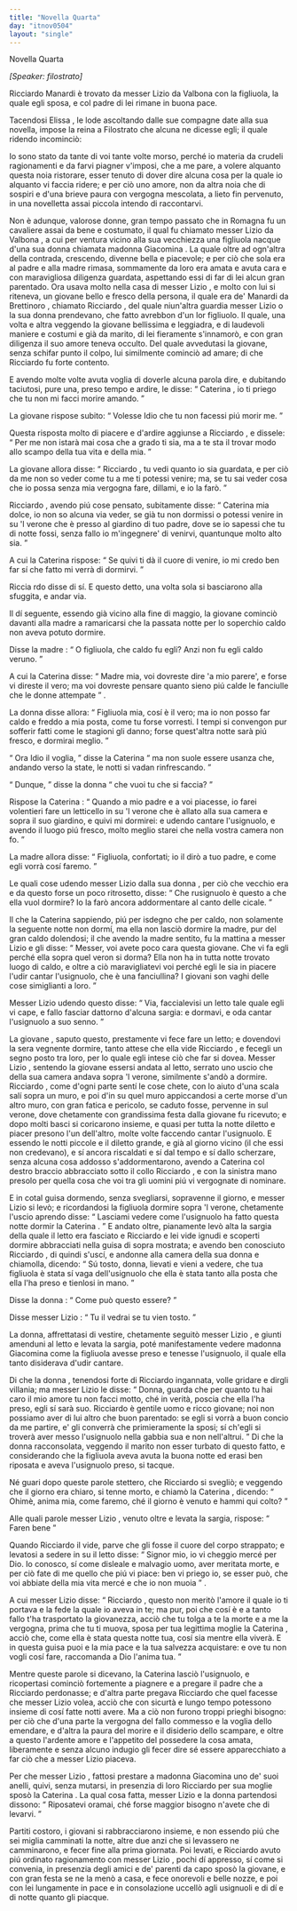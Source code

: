 ```yaml
---
title: "Novella Quarta"
day: "itnov0504"
layout: "single"
---
```

<html>
 <head>
 </head>
 <body>
  <div id="nov0504" type="novella" who="filostrato">
   <head>
    Novella Quarta
   </head>
   <p>
    <i>
     [Speaker: filostrato]
    </i>
   </p>
   <argument>
    <p>
     <milestone id="p05040001"/>
     <name persref="ricciardomanardi" type="person">
      Ricciardo Manardi
     </name>
     &egrave; trovato da messer
     <name persref="lizio" type="person">
      Lizio da Valbona
     </name>
     con la figliuola, la quale egli sposa, e col padre di lei rimane in buona pace.
    </p>
   </argument>
   <div3 type="commentary" who="author">
    <p>
     <milestone id="p05040002"/>
     Tacendosi
     <name persref="elissa" type="person">
      Elissa
     </name>
     , le lode ascoltando dalle sue compagne date alla sua novella, impose la
     <name persref="fiammetta" type="person">
      reina
     </name>
     a
     <name persref="filostrato" type="person">
      Filostrato
     </name>
     che alcuna ne dicesse egli; il quale ridendo incominci&ograve;:
    </p>
   </div3>
   <div3 type="commentary" who="filostrato">
    <p>
     <milestone id="p05040003"/>
     Io sono stato da tante di voi tante volte morso, perch&eacute; io materia da crudeli ragionamenti e da farvi piagner v'imposi, che a me pare, a volere alquanto questa noia ristorare, esser tenuto di dover dire alcuna cosa per la quale io alquanto vi faccia ridere; e per ci&ograve; uno amore, non da altra noia che di sospiri e d'una brieve paura con vergogna mescolata, a lieto fin pervenuto, in una novelletta assai piccola intendo di raccontarvi.
    </p>
   </div3>
   <p>
    <milestone id="p05040004"/>
    Non &egrave; adunque, valorose donne, gran tempo passato che in
    <name placeref="romagna" type="place">
     Romagna
    </name>
    fu un cavaliere assai da bene e costumato, il qual fu chiamato messer
    <name persref="lizio" type="person">
     Lizio da Valbona
    </name>
    , a cui per ventura vicino alla sua vecchiezza una figliuola nacque d'una sua donna chiamata
    <name persref="giacomina" type="person">
     madonna Giacomina
    </name>
    .
    <milestone id="p05040005"/>
    La quale oltre ad ogn'altra della contrada, crescendo, divenne bella e piacevole; e per ci&ograve; che sola era al padre e alla madre rimasa, sommamente da loro era amata e avuta cara e con maravigliosa diligenza guardata, aspettando essi di far di lei alcun gran parentado.
    <milestone id="p05040006"/>
    Ora usava molto nella casa di messer
    <name persref="lizio" type="person">
     Lizio
    </name>
    , e molto con lui si riteneva, un giovane bello e fresco della persona, il quale era de'
    <name persref="manardi" type="person">
     Manardi da Brettinoro
    </name>
    , chiamato
    <name persref="ricciardomanardi" type="person">
     Ricciardo
    </name>
    , del quale niun'altra guardia messer
    <name persref="lizio" type="person">
     Lizio
    </name>
    o la sua donna prendevano, che fatto avrebbon d'un lor figliuolo. Il quale, una volta e altra veggendo la
    <name persref="caterina" type="person">
     giovane
    </name>
    bellissima e leggiadra, e di laudevoli maniere e costumi e gi&agrave; da marito, di lei fieramente s'innamor&ograve;, e con gran diligenza il suo amore teneva occulto.
    <milestone id="p05040007"/>
    Del quale avvedutasi la giovane, senza schifar punto il colpo, lui similmente cominci&ograve; ad amare; di che
    <name persref="ricciardomanardi" type="person">
     Ricciardo
    </name>
    fu forte contento.
   </p>
   <p>
    <milestone id="p05040008"/>
    E avendo molte volte avuta voglia di doverle alcuna parola dire, e dubitando taciutosi, pure una, preso tempo e ardire, le disse:
    <q direct="unspecified" who="ricciardomanardi">
     <name persref="caterina" type="person">
      Caterina
     </name>
     , io ti priego che tu non mi facci morire amando.
    </q>
   </p>
   <p>
    <milestone id="p05040009"/>
    La
    <name persref="caterina" type="person">
     giovane
    </name>
    rispose subito:
    <q direct="unspecified" who="caterina">
     Volesse Idio che tu non facessi pi&uacute; morir me.
    </q>
   </p>
   <p>
    <milestone id="p05040010"/>
    Questa risposta molto di piacere e d'ardire aggiunse a
    <name persref="ricciardomanardi" type="person">
     Ricciardo
    </name>
    , e dissele:
    <q direct="unspecified" who="ricciardomanardi">
     Per me non istar&agrave; mai cosa che a grado ti sia, ma a te sta il trovar modo allo scampo della tua vita e della mia.
    </q>
   </p>
   <p>
    <milestone id="p05040011"/>
    La
    <name persref="caterina" type="person">
     giovane
    </name>
    allora disse:
    <q direct="unspecified" who="caterina">
     <name persref="ricciardomanardi" type="person">
      Ricciardo
     </name>
     , tu vedi quanto io sia guardata, e per ci&ograve; da me non so veder come tu a me ti potessi venire; ma, se tu sai veder cosa che io possa senza mia vergogna fare, dillami, e io la far&ograve;.
    </q>
   </p>
   <p>
    <milestone id="p05040012"/>
    <name persref="ricciardomanardi" type="person">
     Ricciardo
    </name>
    , avendo pi&uacute; cose pensato, subitamente disse:
    <q direct="unspecified">
     <name persref="caterina" type="person">
      Caterina
     </name>
     mia dolce, io non so alcuna via veder, se gi&agrave; tu non dormissi o potessi venire in su 'l verone che &egrave; presso al giardino di tuo padre, dove se io sapessi che tu di notte fossi, senza fallo io m'ingegnere' di venirvi, quantunque molto alto sia.
    </q>
   </p>
   <p>
    <milestone id="p05040013"/>
    A cui la
    <name persref="caterina" type="person">
     Caterina
    </name>
    rispose:
    <q direct="unspecified" who="caterina">
     Se quivi ti d&agrave; il cuore di venire, io mi credo ben far s&iacute; che fatto mi verr&agrave; di dormirvi.
    </q>
   </p>
   <p>
    <milestone id="p05040014"/>
    <name persref="ricciardomanardi" type="person">
     Riccia rdo
    </name>
    disse di s&iacute;. E questo detto, una volta sola si basciarono alla sfuggita, e andar via.
   </p>
   <p>
    <milestone id="p05040015"/>
    Il d&iacute; seguente, essendo gi&agrave; vicino alla fine di maggio, la
    <name persref="caterina" type="person">
     giovane
    </name>
    cominci&ograve; davanti alla madre a ramaricarsi che la passata notte per lo soperchio caldo non aveva potuto dormire.
   </p>
   <p>
    <milestone id="p05040016"/>
    Disse la
    <name persref="giacomina" type="person">
     madre
    </name>
    :
    <q direct="unspecified" who="giacomina">
     O figliuola, che caldo fu egli? Anzi non fu egli caldo veruno.
    </q>
   </p>
   <p>
    <milestone id="p05040017"/>
    A cui la
    <name persref="caterina" type="person">
     Caterina
    </name>
    disse:
    <q direct="unspecified" who="caterina">
     Madre mia, voi dovreste dire 'a mio parere', e forse vi direste il vero; ma voi dovreste pensare quanto sieno pi&uacute; calde le fanciulle che le donne attempate
    </q>
    .
   </p>
   <p>
    <milestone id="p05040018"/>
    La
    <name persref="giacomina" type="person">
     donna
    </name>
    disse allora:
    <q direct="unspecified" who="giacomina">
     Figliuola mia, cos&iacute; &egrave; il vero; ma io non posso far caldo e freddo a mia posta, come tu forse vorresti. I tempi si convengon pur sofferir fatti come le stagioni gli danno; forse quest'altra notte sar&agrave; pi&uacute; fresco, e dormirai meglio.
    </q>
   </p>
   <p>
    <milestone id="p05040019"/>
    <q direct="unspecified" who="caterina">
     Ora Idio il voglia,
    </q>
    disse la
    <name persref="caterina" type="person">
     Caterina
    </name>
    <q direct="unspecified">
     ma non suole essere usanza che, andando verso la state, le notti si vadan rinfrescando.
    </q>
   </p>
   <p>
    <milestone id="p05040020"/>
    <q direct="unspecified" who="giacomina">
     Dunque,
    </q>
    disse la
    <name persref="giacomina" type="person">
     donna
    </name>
    <q direct="unspecified">
     che vuoi tu che si faccia?
    </q>
   </p>
   <p>
    <milestone id="p05040021"/>
    Rispose la
    <name persref="caterina" type="person">
     Caterina
    </name>
    :
    <q direct="unspecified" who="caterina">
     Quando a mio padre e a voi piacesse, io farei volentieri fare un letticello in su 'l verone che &egrave; allato alla sua camera e sopra il suo giardino, e quivi mi dormirei: e udendo cantare l'usignuolo, e avendo il luogo pi&uacute; fresco, molto meglio starei che nella vostra camera non fo.
    </q>
   </p>
   <p>
    <milestone id="p05040022"/>
    La
    <name persref="giacomina" type="person">
     madre
    </name>
    allora disse:
    <q direct="unspecified" who="giacomina">
     Figliuola, confortati; io il dir&ograve; a tuo padre, e come egli vorr&agrave; cos&iacute; faremo.
    </q>
   </p>
   <p>
    <milestone id="p05040023"/>
    Le quali cose udendo messer
    <name persref="lizio" type="person">
     Lizio
    </name>
    dalla sua
    <name persref="giacomina" type="person">
     donna
    </name>
    , per ci&ograve; che vecchio era e da questo forse un poco ritrosetto, disse:
    <q direct="unspecified" who="lizio">
     Che rusignuolo &egrave; questo a che ella vuol dormire? Io la far&ograve; ancora addormentare al canto delle cicale.
    </q>
   </p>
   <p>
    <milestone id="p05040024"/>
    Il che la
    <name persref="caterina" type="person">
     Caterina
    </name>
    sappiendo, pi&uacute; per isdegno che per caldo, non solamente la seguente notte non dorm&iacute;, ma ella non lasci&ograve; dormire la madre, pur del gran caldo dolendosi;
    <milestone id="p05040025"/>
    il che avendo la
    <name persref="giacomina" type="person">
     madre
    </name>
    sentito, fu la mattina a messer
    <name persref="lizio" type="person">
     Lizio
    </name>
    e gli disse:
    <q direct="unspecified" who="giacomina">
     Messer, voi avete poco cara questa giovane. Che vi fa egli perch&eacute; ella sopra quel veron si dorma? Ella non ha in tutta notte trovato luogo di caldo, e oltre a ci&ograve; maravigliatevi voi perch&eacute; egli le sia in piacere l'udir cantar l'usignuolo, che &egrave; una fanciullina? I giovani son vaghi delle cose simiglianti a loro.
    </q>
   </p>
   <p>
    <milestone id="p05040026"/>
    Messer
    <name persref="lizio" type="person">
     Lizio
    </name>
    udendo questo disse:
    <q direct="unspecified" who="lizio">
     Via, faccialevisi un letto tale quale egli vi cape, e fallo fasciar dattorno d'alcuna sargia: e dormavi, e oda cantar l'usignuolo a suo senno.
    </q>
   </p>
   <p>
    <milestone id="p05040027"/>
    La
    <name persref="caterina" type="person">
     giovane
    </name>
    , saputo questo, prestamente vi fece fare un letto; e dovendovi la sera vegnente dormire, tanto attese che ella vide
    <name persref="ricciardomanardi" type="person">
     Ricciardo
    </name>
    , e fecegli un segno posto tra loro, per lo quale egli intese ci&ograve; che far si dovea.
    <milestone id="p05040028"/>
    Messer
    <name persref="lizio" type="person">
     Lizio
    </name>
    , sentendo la giovane essersi andata al letto, serrato uno uscio che della sua camera andava sopra 'l verone, similmente s'and&ograve; a dormire.
    <milestone id="p05040029"/>
    <name persref="ricciardomanardi" type="person">
     Ricciardo
    </name>
    , come d'ogni parte sent&iacute; le cose chete, con lo aiuto d'una scala sal&iacute; sopra un muro, e poi d'in su quel muro appiccandosi a certe morse d'un altro muro, con gran fatica e pericolo, se caduto fosse, pervenne in sul verone, dove chetamente con grandissima festa dalla giovane fu ricevuto; e dopo molti basci si coricarono insieme, e quasi per tutta la notte diletto e piacer presono l'un dell'altro, molte volte faccendo cantar l'usignuolo.
    <milestone id="p05040030"/>
    E essendo le notti piccole e il diletto grande, e gi&agrave; al giorno vicino (il che essi non credevano), e s&iacute; ancora riscaldati e s&iacute; dal tempo e s&iacute; dallo scherzare, senza alcuna cosa addosso s'addormentarono, avendo a
    <name persref="caterina" type="person">
     Caterina
    </name>
    col destro braccio abbracciato sotto il collo
    <name persref="ricciardomanardi" type="person">
     Ricciardo
    </name>
    , e con la sinistra mano presolo per quella cosa che voi tra gli uomini pi&uacute; vi vergognate di nominare.
   </p>
   <p>
    <milestone id="p05040031"/>
    E in cotal guisa dormendo, senza svegliarsi, sopravenne il giorno, e messer
    <name persref="lizio" type="person">
     Lizio
    </name>
    si lev&ograve;; e ricordandosi la figliuola dormire sopra 'l verone, chetamente l'uscio aprendo disse:
    <q direct="unspecified" who="lizio">
     Lasciami vedere come l'usignuolo ha fatto questa notte dormir la
     <name persref="caterina" type="person">
      Caterina
     </name>
     .
    </q>
    <milestone id="p05040032"/>
    E andato oltre, pianamente lev&ograve; alta la sargia della quale il letto era fasciato e
    <name persref="ricciardomanardi" type="person">
     Ricciardo
    </name>
    e lei vide ignudi e scoperti dormire abbracciati nella guisa di sopra mostrata;
    <milestone id="p05040033"/>
    e avendo ben conosciuto
    <name persref="ricciardomanardi" type="person">
     Ricciardo
    </name>
    , di quindi s'usc&iacute;, e andonne alla camera della sua
    <name persref="giacomina" type="person">
     donna
    </name>
    e chiamolla, dicendo:
    <q direct="unspecified" who="lizio">
     S&uacute; tosto, donna, lievati e vieni a vedere, che tua figliuola &egrave; stata s&iacute; vaga dell'usignuolo che ella &egrave; stata tanto alla posta che ella l'ha preso e tienlosi in mano.
    </q>
   </p>
   <p>
    <milestone id="p05040034"/>
    Disse la
    <name persref="giacomina" type="person">
     donna
    </name>
    :
    <q direct="unspecified" who="giacomina">
     Come pu&ograve; questo essere?
    </q>
   </p>
   <p>
    <milestone id="p05040035"/>
    Disse messer
    <name persref="lizio" type="person">
     Lizio
    </name>
    :
    <q direct="unspecified" who="lizio">
     Tu il vedrai se tu vien tosto.
    </q>
   </p>
   <p>
    <milestone id="p05040036"/>
    La donna, affrettatasi di vestire, chetamente seguit&ograve; messer
    <name persref="lizio" type="person">
     Lizio
    </name>
    , e giunti amenduni al letto e levata la sargia, pot&eacute; manifestamente vedere
    <name persref="giacomina" type="person">
     madonna Giacomina
    </name>
    come la figliuola avesse preso e tenesse l'usignuolo, il quale ella tanto disiderava d'udir cantare.
   </p>
   <p>
    <milestone id="p05040037"/>
    Di che la
    <name persref="giacomina" type="person">
     donna
    </name>
    , tenendosi forte di
    <name persref="ricciardomanardi" type="person">
     Ricciardo
    </name>
    ingannata, volle gridare e dirgli villania; ma messer
    <name persref="lizio" type="person">
     Lizio
    </name>
    le disse:
    <q direct="unspecified" who="lizio">
     Donna, guarda che per quanto tu hai caro il mio amore tu non facci motto, ch&eacute; in verit&agrave;, poscia che ella l'ha preso, egli s&iacute; sar&agrave; suo.
     <milestone id="p05040038"/>
     <name persref="ricciardomanardi" type="person">
      Ricciardo
     </name>
     &egrave; gentile uomo e ricco giovane; noi non possiamo aver di lui altro che buon parentado: se egli si vorr&agrave; a buon concio da me partire, e' gli converr&agrave; che primieramente la sposi; s&iacute; ch'egli si trover&agrave; aver messo l'usignuolo nella gabbia sua e non nell'altrui.
    </q>
    <milestone id="p05040039"/>
    Di che la donna racconsolata, veggendo il marito non esser turbato di questo fatto, e considerando che la figliuola aveva avuta la buona notte ed erasi ben riposata e aveva l'usignuolo preso, si tacque.
   </p>
   <p>
    <milestone id="p05040040"/>
    N&eacute; guari dopo queste parole stettero, che
    <name persref="ricciardomanardi" type="person">
     Ricciardo
    </name>
    si svegli&ograve;; e veggendo che il giorno era chiaro, si tenne morto, e chiam&ograve; la
    <name persref="caterina" type="person">
     Caterina
    </name>
    , dicendo:
    <q direct="unspecified" who="ricciardomanardi">
     Ohim&egrave;, anima mia, come faremo, ch&eacute; il giorno &egrave; venuto e hammi qui colto?
    </q>
   </p>
   <p>
    <milestone id="p05040041"/>
    Alle quali parole messer
    <name persref="lizio" type="person">
     Lizio
    </name>
    , venuto oltre e levata la sargia, rispose:
    <q direct="unspecified" who="lizio">
     Faren bene
    </q>
   </p>
   <p>
    <milestone id="p05040042"/>
    Quando
    <name persref="ricciardomanardi" type="person">
     Ricciardo
    </name>
    il vide, parve che gli fosse il cuore del corpo strappato; e levatosi a sedere in su il letto disse:
    <q direct="unspecified" who="ricciardomanardi">
     Signor mio, io vi cheggio merc&eacute; per Dio. Io conosco, s&iacute; come disleale e malvagio uomo, aver meritata morte, e per ci&ograve; fate di me quello che pi&uacute; vi piace: ben vi priego io, se esser pu&ograve;, che voi abbiate della mia vita merc&eacute; e che io non muoia
    </q>
    .
   </p>
   <p>
    <milestone id="p05040043"/>
    A cui messer
    <name persref="lizio" type="person">
     Lizio
    </name>
    disse:
    <q direct="unspecified" who="lizio">
     <name persref="ricciardomanardi" type="person">
      Ricciardo
     </name>
     , questo non merit&ograve; l'amore il quale io ti portava e la fede la quale io aveva in te; ma pur, poi che cos&iacute; &egrave; e a tanto fallo t'ha trasportato la giovanezza, acci&ograve; che tu tolga a te la morte e a me la vergogna, prima che tu ti muova, sposa per tua legittima moglie la
     <name persref="caterina" type="person">
      Caterina
     </name>
     , acci&ograve; che, come ella &egrave; stata questa notte tua, cos&iacute; sia mentre ella viver&agrave;. E in questa guisa puoi e la mia pace e la tua salvezza acquistare: e ove tu non vogli cos&iacute; fare, raccomanda a Dio l'anima tua.
    </q>
   </p>
   <p>
    <milestone id="p05040044"/>
    Mentre queste parole si dicevano, la
    <name persref="caterina" type="person">
     Caterina
    </name>
    lasci&ograve; l'usignuolo, e ricopertasi cominci&ograve; fortemente a piagnere e a pregare il padre che a
    <name persref="ricciardomanardi" type="person">
     Ricciardo
    </name>
    perdonasse; e d'altra parte pregava
    <name persref="ricciardomanardi" type="person">
     Ricciardo
    </name>
    che quel facesse che messer
    <name persref="lizio" type="person">
     Lizio
    </name>
    volea, acci&ograve; che con sicurt&agrave; e lungo tempo potessono insieme di cos&iacute; fatte notti avere.
    <milestone id="p05040045"/>
    Ma a ci&ograve; non furono troppi prieghi bisogno: per ci&ograve; che d'una parte la vergogna del fallo commesso e la voglia dello emendare, e d'altra la paura del morire e il disiderio dello scampare, e oltre a questo l'ardente amore e l'appetito del possedere la cosa amata, liberamente e senza alcuno indugio gli fecer dire s&eacute; essere apparecchiato a far ci&ograve; che a messer
    <name persref="lizio" type="person">
     Lizio
    </name>
    piaceva.
   </p>
   <p>
    <milestone id="p05040046"/>
    Per che messer
    <name persref="lizio" type="person">
     Lizio
    </name>
    , fattosi prestare a
    <name persref="giacomina" type="person">
     madonna Giacomina
    </name>
    uno de' suoi anelli, quivi, senza mutarsi, in presenzia di loro
    <name persref="ricciardomanardi" type="person">
     Ricciardo
    </name>
    per sua moglie spos&ograve; la
    <name persref="caterina" type="person">
     Caterina
    </name>
    .
    <milestone id="p05040047"/>
    La qual cosa fatta, messer
    <name persref="lizio" type="person">
     Lizio
    </name>
    e la donna partendosi dissono:
    <q direct="unspecified" who="lizio giacomina">
     Riposatevi oramai, ch&eacute; forse maggior bisogno n'avete che di levarvi.
    </q>
   </p>
   <p>
    <milestone id="p05040048"/>
    Partiti costoro, i giovani si rabbracciarono insieme, e non essendo pi&uacute; che sei miglia camminati la notte, altre due anzi che si levassero ne camminarono, e fecer fine alla prima giornata.
    <milestone id="p05040049"/>
    Poi levati, e
    <name persref="ricciardomanardi" type="person">
     Ricciardo
    </name>
    avuto pi&uacute; ordinato ragionamento con messer
    <name persref="lizio" type="person">
     Lizio
    </name>
    , pochi d&iacute; appresso, s&iacute; come si convenia, in presenzia degli amici e de' parenti da capo spos&ograve; la giovane, e con gran festa se ne la men&ograve; a casa, e fece onorevoli e belle nozze, e poi con lei lungamente in pace e in consolazione uccell&ograve; agli usignuoli e di d&iacute; e di notte quanto gli piacque.
   </p>
  </div>
 </body>
</html>